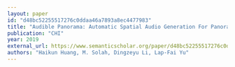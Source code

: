 ```yaml
---
layout: paper
id: "d48bc52255517276c0ddaa46a7893a8ec4477983"
title: "Audible Panorama: Automatic Spatial Audio Generation For Panorama Imagery"
publication: "CHI"
year: 2019
external_url: https://www.semanticscholar.org/paper/d48bc52255517276c0ddaa46a7893a8ec4477983
authors: "Haikun Huang, M. Solah, Dingzeyu Li, Lap-Fai Yu"
---
```

